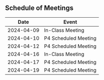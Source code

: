 ## Schedule of Meetings

| Date       | Event                |
|------------|----------------------|
| 2024-04-09 | In-Class Meeting     |
| 2024-04-10 | P4 Scheduled Meeting |
| 2024-04-12 | P4 Scheduled Meeting |
| 2024-04-16 | In-Class Meeting     |
| 2024-04-17 | P4 Scheduled Meeting |
| 2024-04-19 | P4 Scheduled Meeting |